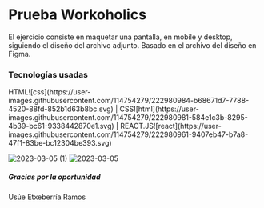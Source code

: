 <h1>Prueba Workoholics</h1>

<p> El ejercicio consiste en maquetar una pantalla, en mobile y desktop, siguiendo el diseño del archivo adjunto. Basado en el archivo del diseño en Figma.</p>

<h3>Tecnologías usadas</h3>

<p> HTML![css](https://user-images.githubusercontent.com/114754279/222980984-b68671d7-7788-4520-88fd-852b1d63b8bc.svg)
 | CSS![html](https://user-images.githubusercontent.com/114754279/222980981-584e1c3b-8295-4b39-bc61-9338442870e1.svg)
 | REACT.JS![react](https://user-images.githubusercontent.com/114754279/222980961-9407eb47-b7a8-47f1-83be-bc12304be393.svg)
 </p>

![2023-03-05 (1)](https://user-images.githubusercontent.com/114754279/222980874-d4c45be5-d99d-4afd-96c2-0b80657caeb0.png)
![2023-03-05](https://user-images.githubusercontent.com/114754279/222980870-978e9ee5-71db-4dca-9201-8518f87dbb1f.png)

<h5>Gracias por la oportunidad</h5>
<p>Usúe Etxeberría Ramos</p>
